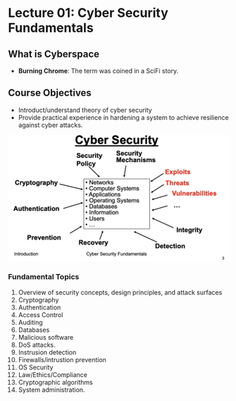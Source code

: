 # Lecture 01: Cyber Security Fundamentals

## What is Cyberspace

* **Burning Chrome**: The term was coined in a SciFi story.

## Course Objectives

* Introduct/understand theory of cyber security
* Provide practical experience in hardening a system to achieve resilience against cyber attacks.

![Subtopics. Source: Dr. Buckley&apos;s Fundamentals of Cyber Security](../../.gitbook/assets/image%20%28547%29.png)

### Fundamental Topics

1. Overview of security concepts, design principles, and attack surfaces
2. Cryptography
3. Authentication
4. Access Control
5. Auditing
6. Databases
7. Malicious software
8. DoS attacks.
9. Instrusion detection
10. Firewalls/intrustion prevention
11. OS Security
12. Law/Ethics/Compliance
13. Cryptographic algorithms
14. System administration.

